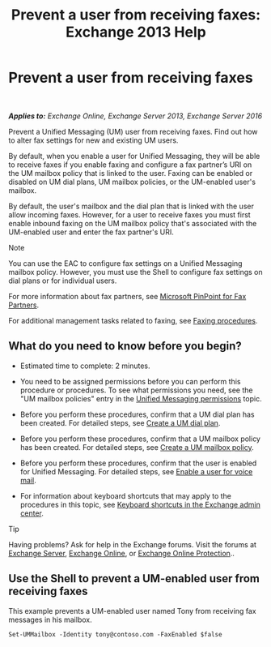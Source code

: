 ﻿---
title: 'Prevent a user from receiving faxes: Exchange 2013 Help'
TOCTitle: Prevent a user from receiving faxes
ms:assetid: b5d022b9-043a-4324-87fb-074d5e2c2ca3
ms:mtpsurl: https://technet.microsoft.com/en-us/library/Bb201722(v=EXCHG.150)
ms:contentKeyID: 49352386
ms.date: 12/10/2017
mtps_version: v=EXCHG.150
---

# Prevent a user from receiving faxes

 

_**Applies to:** Exchange Online, Exchange Server 2013, Exchange Server 2016_


Prevent a Unified Messaging (UM) user from receiving faxes. Find out how to alter fax settings for new and existing UM users.

By default, when you enable a user for Unified Messaging, they will be able to receive faxes if you enable faxing and configure a fax partner’s URI on the UM mailbox policy that is linked to the user. Faxing can be enabled or disabled on UM dial plans, UM mailbox policies, or the UM-enabled user's mailbox.

By default, the user's mailbox and the dial plan that is linked with the user allow incoming faxes. However, for a user to receive faxes you must first enable inbound faxing on the UM mailbox policy that's associated with the UM-enabled user and enter the fax partner's URI.


> [!NOTE]
> You can use the EAC to configure fax settings on a Unified Messaging mailbox policy. However, you must use the Shell to configure fax settings on dial plans or for individual users.



For more information about fax partners, see [Microsoft PinPoint for Fax Partners](https://go.microsoft.com/fwlink/?linkid=190238).

For additional management tasks related to faxing, see [Faxing procedures](https://docs.microsoft.com/en-us/exchange/voice-mail-unified-messaging/set-up-client-voice-mail-features/faxing-procedures).

## What do you need to know before you begin?

  - Estimated time to complete: 2 minutes.

  - You need to be assigned permissions before you can perform this procedure or procedures. To see what permissions you need, see the "UM mailbox policies" entry in the [Unified Messaging permissions](unified-messaging-permissions-exchange-2013-help.md) topic.

  - Before you perform these procedures, confirm that a UM dial plan has been created. For detailed steps, see [Create a UM dial plan](https://docs.microsoft.com/en-us/exchange/voice-mail-unified-messaging/connect-voice-mail-system/create-um-dial-plan).

  - Before you perform these procedures, confirm that a UM mailbox policy has been created. For detailed steps, see [Create a UM mailbox policy](https://docs.microsoft.com/en-us/exchange/voice-mail-unified-messaging/set-up-voice-mail/create-um-mailbox-policy).

  - Before you perform these procedures, confirm that the user is enabled for Unified Messaging. For detailed steps, see [Enable a user for voice mail](enable-a-user-for-voice-mail-exchange-2013-help.md).

  - For information about keyboard shortcuts that may apply to the procedures in this topic, see [Keyboard shortcuts in the Exchange admin center](keyboard-shortcuts-in-the-exchange-admin-center-exchange-online-protection-help.md).


> [!TIP]
> Having problems? Ask for help in the Exchange forums. Visit the forums at <A href="https://go.microsoft.com/fwlink/p/?linkid=60612">Exchange Server</A>, <A href="https://go.microsoft.com/fwlink/p/?linkid=267542">Exchange Online</A>, or <A href="https://go.microsoft.com/fwlink/p/?linkid=285351">Exchange Online Protection</A>..



## Use the Shell to prevent a UM-enabled user from receiving faxes

This example prevents a UM-enabled user named Tony from receiving fax messages in his mailbox.

    Set-UMMailbox -Identity tony@contoso.com -FaxEnabled $false

